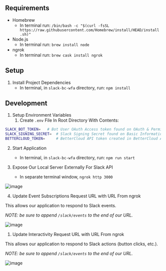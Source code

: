 ## Requirements

- Homebrew
  - In terminal run: `/bin/bash -c "$(curl -fsSL https://raw.githubusercontent.com/Homebrew/install/HEAD/install.sh)"`
- Node.js
  - In terminal run: `brew install node`
- ngrok
  - In terminal run:  `brew cask install ngrok`

## Setup

1. Install Project Dependencies
    - In terminal, in `slack-bc-wfa` directory, run: `npm install`

## Development

1. Setup Environment Variables
   1. Create `.env` File In Root Directory With Contents:

```bash
SLACK_BOT_TOKEN=   # Bot User OAuth Access token found on OAuth & Permissions page
SLACK_SIGNING_SECRET=  # Slack Signing Secret found on Basic Information page
BETTERCLOUD_TOKEN=     # BetterCloud API token created in BetterCloud APIs
```
2. Start Application
    - In terminal, in `slack-bc-wfa` directory, run: `npm run start`

3. Expose Our Local Server Externally For Slack API
    - In separate terminal window, `ngrok http 3000`

![image](https://user-images.githubusercontent.com/19396883/100467471-7d4c8700-30a0-11eb-8497-c3a7a797ae2d.png)

4. Update Event Subscriptions Request URL with URL From ngrok

This allows our application to respond to Slack events.

_NOTE: be sure to append `/slack/events` to the end of our URL._

![image](https://user-images.githubusercontent.com/19396883/100467910-580c4880-30a1-11eb-9e3c-67f07169db8b.png)


1. Update Interactivity Request URL with URL From ngrok

This allows our application to respond to Slack actions (button clicks, etc.).

_NOTE: be sure to append `/slack/events` to the end of our URL._

![image](https://user-images.githubusercontent.com/19396883/100467811-26937d00-30a1-11eb-957d-459c725cd85e.png)
